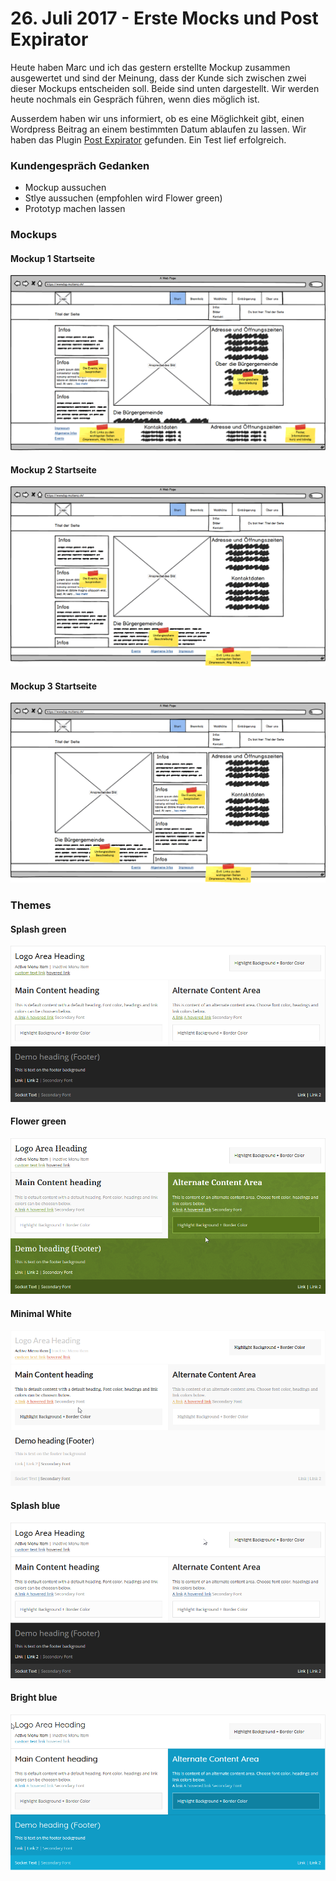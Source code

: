 # 26. Juli 2017 - Erste Mocks und Post Expirator
Heute haben Marc und ich das gestern erstellte Mockup zusammen ausgewertet und sind der Meinung, dass der Kunde sich zwischen zwei dieser Mockups entscheiden soll. Beide sind unten dargestellt. Wir werden heute nochmals ein Gespräch führen, wenn dies möglich ist.


Ausserdem haben wir uns informiert, ob es eine Möglichkeit gibt, einen Wordpress Beitrag an einem bestimmten Datum ablaufen zu lassen. Wir haben das Plugin [Post Expirator](https://wordpress.org/plugins/post-expirator/) gefunden. Ein Test lief erfolgreich.
### Kundengespräch Gedanken
  - Mockup aussuchen
  - Stlye aussuchen (empfohlen wird Flower green)
  - Prototyp machen lassen
### Mockups
#### Mockup 1 Startseite
![No alt text available](/lernjournal/privat/bg-muttenz/20170726-bg-muttenz-start.png)
#### Mockup 2 Startseite
![No alt text available](/lernjournal/privat/bg-muttenz/20170726-bg-muttenz-start-kleiner-footer.png)
#### Mockup 3 Startseite
![No alt text available](/lernjournal/privat/bg-muttenz/20170726-bg-muttenz-start-info-mitte.png)
### Themes
#### Splash green
![No alt text available](/lernjournal/privat/bg-muttenz/20170726-bg-muttenz-farbschema_splash-green.png)
#### Flower green
![No alt text available](/lernjournal/privat/bg-muttenz/20170726-bg-muttenz-farbschema_flower-green.png)
#### Minimal White
![No alt text available](/lernjournal/privat/bg-muttenz/20170726-bg-muttenz-farbschema_minimal-white.png)
#### Splash blue
![No alt text available](/lernjournal/privat/bg-muttenz/20170726-bg-muttenz-farbschema_splash-blue.png)
#### Bright blue
![No alt text available](/lernjournal/privat/bg-muttenz/20170726-bg-muttenz-farbschema_bright-blue.png)